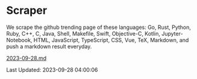 # Scraper

We scrape the github trending page of these languages: Go, Rust, Python, Ruby, C++, C, Java, Shell, Makefile, Swift, Objective-C, Kotlin, Jupyter-Notebook, HTML, JavaScript, TypeScript, CSS, Vue, TeX, Markdown, and push a markdown result everyday.

[2023-09-28.md](https://github.com/yangwenmai/github-trending-backup/blob/master/2023-09-28.md)

Last Updated: 2023-09-28 04:00:06